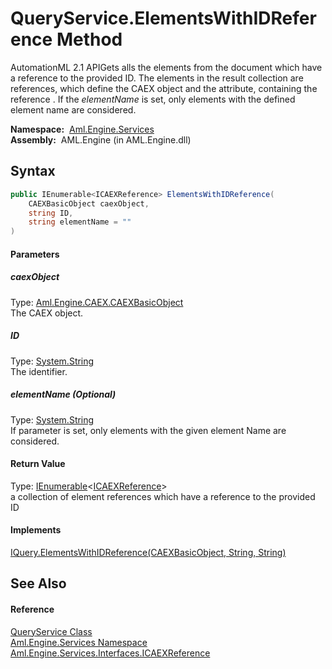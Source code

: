 QueryService.ElementsWithIDReference Method
===========================================
AutomationML 2.1 APIGets alls the elements from the document which have a reference to the provided ID. The elements in the result collection are references, which define the CAEX object and the attribute, containing the reference . If the *elementName* is set, only elements with the defined element name are considered.

  **Namespace:**  [Aml.Engine.Services][1]  
  **Assembly:**  AML.Engine (in AML.Engine.dll)

Syntax
------

```csharp
public IEnumerable<ICAEXReference> ElementsWithIDReference(
	CAEXBasicObject caexObject,
	string ID,
	string elementName = ""
)
```

#### Parameters

##### *caexObject*
Type: [Aml.Engine.CAEX.CAEXBasicObject][2]  
The CAEX object.

##### *ID*
Type: [System.String][3]  
The identifier.

##### *elementName* (Optional)
Type: [System.String][3]  
If parameter is set, only elements with the given element Name are considered.

#### Return Value
Type: [IEnumerable][4]&lt;[ICAEXReference][5]>  
 a collection of element references which have a reference to the provided ID 
#### Implements
[IQuery.ElementsWithIDReference(CAEXBasicObject, String, String)][6]  


See Also
--------

#### Reference
[QueryService Class][7]  
[Aml.Engine.Services Namespace][1]  
[Aml.Engine.Services.Interfaces.ICAEXReference][5]  

[1]: ../README.md
[2]: ../../Aml.Engine.CAEX/CAEXBasicObject/README.md
[3]: https://docs.microsoft.com/dotnet/api/system.string
[4]: https://docs.microsoft.com/dotnet/api/system.collections.generic.ienumerable-1
[5]: ../../Aml.Engine.Services.Interfaces/ICAEXReference/README.md
[6]: ../../Aml.Engine.Services.Interfaces/IQuery/ElementsWithIDReference.md
[7]: README.md
[8]: https://www.automationml.org
[9]: ../../icons/logoShade.png
